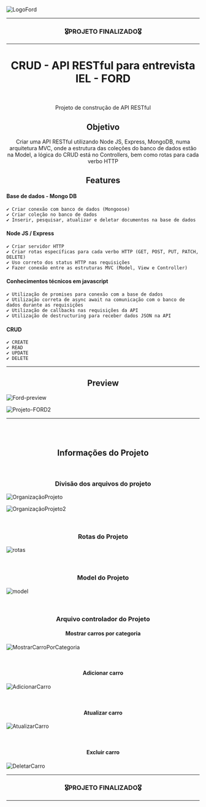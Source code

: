 ![LogoFord](https://user-images.githubusercontent.com/68918326/183781920-2a8375ab-11f3-4a78-a77e-78c1d2ab5e15.PNG)

<hr>
<h3 align="center">🎖️PROJETO FINALIZADO🎖️</h3>
<hr>

<h1 align="center">CRUD - API RESTful para entrevista IEL - FORD</h1>
<br>

<p align="center">Projeto de construção de API RESTful</p>


<h2 align="center">Objetivo</h2>
<p align="center">
  Criar uma API RESTful utilizando Node JS, Express, MongoDB, numa arquitetura MVC, onde a estrutura das coleções do banco de dados estão na Model, a lógica do CRUD está no Controllers, bem como rotas para cada verbo HTTP</p>


<h2 align="center">Features</h2>

  #### Base de dados - Mongo DB
    ✔️ Criar conexão com banco de dados (Mongoose)
    ✔️ Criar coleção no banco de dados
    ✔️ Inserir, pesquisar, atualizar e deletar documentos na base de dados
  
  #### Node JS / Express
    ✔️ Criar servidor HTTP
    ✔️ Criar rotas específicas para cada verbo HTTP (GET, POST, PUT, PATCH, DELETE)
    ✔️ Uso correto dos status HTTP nas requisições
    ✔️ Fazer conexão entre as estruturas MVC (Model, View e Controller)

  #### Conhecimentos técnicos em javascript
    ✔️ Utilização de promises para conexão com a base de dados
    ✔️ Utilização correta de async await na comunicação com o banco de dados durante as requisições
    ✔️ Utilização de callbacks nas requisições da API
    ✔️ Utilização de destructuring para receber dados JSON na API
 
  #### CRUD
    ✔️ CREATE
    ✔️ READ
    ✔️ UPDATE
    ✔️ DELETE

<hr>
<h2 align="center">Preview</h2>

![Ford-preview](https://user-images.githubusercontent.com/68918326/184012795-18c3192a-330c-4ec2-b0e9-baaf6edb9f80.PNG)

![Projeto-FORD2](https://user-images.githubusercontent.com/68918326/184011843-5fb6253e-31f5-4abb-aa37-1b6f9cbf38a2.gif)

<hr>

<br>
<br>

<h2 align="center">Informações do Projeto</h2><br>

<h3 align="center">Divisão dos arquivos do projeto</h3>

![OrganizaçãoProjeto](https://user-images.githubusercontent.com/68918326/183781786-cf740739-0980-45ac-8119-8a085b18a8d6.PNG)

![OrganizaçãoProjeto2](https://user-images.githubusercontent.com/68918326/184006770-3bad7da9-73e5-4a16-9648-b1a8b1da3596.PNG)


<br>

<h3 align="center">Rotas do Projeto</h3>

![rotas](https://user-images.githubusercontent.com/68918326/184006967-e550575d-a6b6-410a-9ebc-eeb70798b067.PNG)

<br>

<h3 align="center">Model do Projeto</h3>

![model](https://user-images.githubusercontent.com/68918326/184007142-0162b11d-8c73-47bc-9645-ee0c5bb838c6.PNG)

<br>

<h3 align="center">Arquivo controlador do Projeto</h3>
<h4 align="center">Mostrar carros por categoria</h4>

![MostrarCarroPorCategoria](https://user-images.githubusercontent.com/68918326/184007324-511a3c32-303b-4822-aaef-481f0ab999a9.PNG)

<br>

<h4 align="center">Adicionar carro</h4>

![AdicionarCarro](https://user-images.githubusercontent.com/68918326/184008085-6d0151f3-7cd5-424c-b1f9-4c9d35f5bb14.PNG)

<br>

<h4 align="center">Atualizar carro</h4>

![AtualizarCarro](https://user-images.githubusercontent.com/68918326/184007880-701e8351-ffc8-4d11-a676-9dfec0f94cf1.PNG)

<br>

<h4 align="center">Excluir carro</h4>

![DeletarCarro](https://user-images.githubusercontent.com/68918326/184007752-b8c36e51-fa87-46e2-ac50-03040808e501.PNG)

<hr>
<h3 align="center">🎖️PROJETO FINALIZADO🎖️</h3>
<hr>
